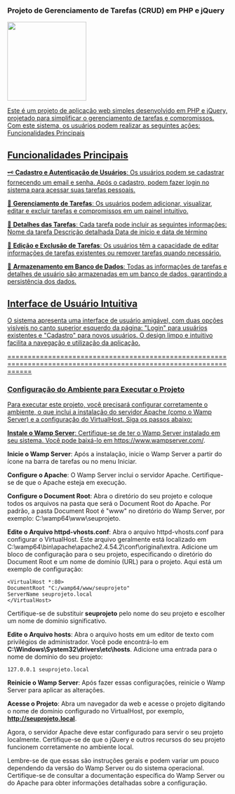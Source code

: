 ### Projeto de Gerenciamento de Tarefas (CRUD) em PHP e jQuery

<div>
  <a href="https://github.com/Projects_Back-End/CRUD_XNEO">
  <img height="180em" src="https://github-readme-stats.vercel.app/api/top-langs/?username=Santos22-2&layout=compact"/>  
</div>

Este é um projeto de aplicação web simples desenvolvido em PHP e jQuery, projetado para simplificar o gerenciamento de tarefas e compromissos. Com este sistema, os usuários podem realizar as seguintes ações:
Funcionalidades Principais

## Funcionalidades Principais

🗝️ **Cadastro e Autenticação de Usuários**: Os usuários podem se cadastrar fornecendo um email e senha. Após o cadastro, podem fazer login no sistema para acessar suas tarefas pessoais.

📝 **Gerenciamento de Tarefas**: Os usuários podem adicionar, visualizar, editar e excluir tarefas e compromissos em um painel intuitivo.

🔖 **Detalhes das Tarefas**: Cada tarefa pode incluir as seguintes informações:
    Nome da tarefa
    Descrição detalhada
    Data de início e data de término

🎯 **Edição e Exclusão de Tarefas**: Os usuários têm a capacidade de editar informações de tarefas existentes ou remover tarefas quando necessário.

📀 **Armazenamento em Banco de Dados**: Todas as informações de tarefas e detalhes de usuário são armazenadas em um banco de dados, garantindo a persistência dos dados.

## Interface de Usuário Intuitiva

O sistema apresenta uma interface de usuário amigável, com duas opções visíveis no canto superior esquerdo da página: "Login" para usuários existentes e "Cadastro" para novos usuários. O design limpo e intuitivo facilita a navegação e utilização da aplicação.

==================================================================================================================

### Configuração do Ambiente para Executar o Projeto

Para executar este projeto, você precisará configurar corretamente o ambiente, o que inclui a instalação do servidor Apache (como o Wamp Server) e a configuração do VirtualHost. Siga os passos abaixo:

**Instale o Wamp Server**:
Certifique-se de ter o Wamp Server instalado em seu sistema. Você pode baixá-lo em https://www.wampserver.com/.

**Inicie o Wamp Server**:
Após a instalação, inicie o Wamp Server a partir do ícone na barra de tarefas ou no menu Iniciar.

**Configure o Apache**:
O Wamp Server inclui o servidor Apache. Certifique-se de que o Apache esteja em execução.

**Configure o Document Root**:
Abra o diretório do seu projeto e coloque todos os arquivos na pasta que será o Document Root do Apache. Por padrão, a pasta Document Root é "www" no diretório do Wamp Server, por exemplo: C:\wamp64\www\seuprojeto.

**Edite o Arquivo httpd-vhosts.conf**:
    Abra o arquivo httpd-vhosts.conf para configurar o VirtualHost. Este arquivo geralmente está localizado em C:\wamp64\bin\apache\apache2.4.54.2\conf\original\extra. Adicione um bloco de configuração para o seu projeto, especificando o diretório do Document Root e um nome de domínio (URL) para o projeto. Aqui está um exemplo de configuração:
    
    <VirtualHost *:80>
    DocumentRoot "C:/wamp64/www/seuprojeto"
    ServerName seuprojeto.local
    </VirtualHost>  

Certifique-se de substituir **seuprojeto** pelo nome do seu projeto e escolher um nome de domínio significativo.

**Edite o Arquivo hosts**:
Abra o arquivo hosts em um editor de texto com privilégios de administrador. Você pode encontrá-lo em **C:\Windows\System32\drivers\etc\hosts**. Adicione uma entrada para o nome de domínio do seu projeto:
      
    127.0.0.1 seuprojeto.local

**Reinicie o Wamp Server**:
Após fazer essas configurações, reinicie o Wamp Server para aplicar as alterações.

**Acesse o Projeto**:
Abra um navegador da web e acesse o projeto digitando o nome de domínio configurado no VirtualHost, por exemplo, **http://seuprojeto.local**.

Agora, o servidor Apache deve estar configurado para servir o seu projeto localmente. Certifique-se de que o jQuery e outros recursos do seu projeto funcionem corretamente no ambiente local.

Lembre-se de que essas são instruções gerais e podem variar um pouco dependendo da versão do Wamp Server ou do sistema operacional. Certifique-se de consultar a documentação específica do Wamp Server ou do Apache para obter informações detalhadas sobre a configuração.

